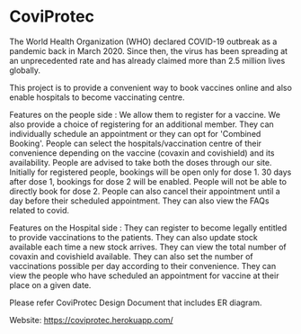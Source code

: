# CoviProtec

The World Health Organization (WHO) declared COVID-19 outbreak as a pandemic back in March 2020. Since then, the virus has been spreading at an unprecedented rate and has already claimed more than 2.5 million lives globally. 


This project is to provide a convenient way to book vaccines online and also enable hospitals to become vaccinating centre.


Features on the people side : We allow them to register for a vaccine. We also provide a choice of registering for an additional member. They can individually schedule an appointment or they can opt for 'Combined Booking'. People can select the hospitals/vaccination centre of their convenience depending on the vaccine (covaxin and covishield) and its availability. People are advised to take both the doses through our site. Initially for registered people, bookings will be open only for dose 1. 30 days after dose 1, bookings for dose 2 will be enabled. People will not be able to directly book for dose 2. People can also cancel their appointment until a day before their scheduled appointment. They can also view the FAQs related to covid.

Features on the Hospital side : They can register to become legally entitled to provide vaccinations to the patients. They can also update stock available each time a new stock arrives. They can view the total number of covaxin and covishield available. They can also set the number of vaccinations possible per day according to their convenience. They can view the people who have scheduled an appointment for vaccine at their place on a given date.


Please refer CoviProtec Design Document that includes ER diagram. 

Website: https://coviprotec.herokuapp.com/
